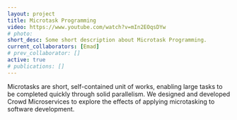 ```yaml
---
layout: project
title: Microtask Programming
video: https://www.youtube.com/watch?v=mIn2EOqsDYw
# photo: 
short_desc: Some short description about Microtask Programming.
current_collaborators: [Emad]
# prev_collaborator: []
active: true
# publications: []
---
```

Microtasks are short, self-contained unit of works, enabling large tasks to be completed quickly through solid parallelism. We designed and developed Crowd Microservices to explore the effects of applying microtasking to software development.
